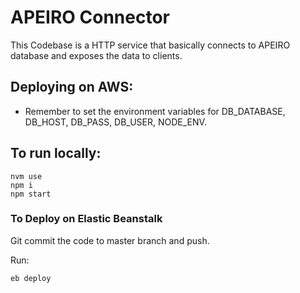# APEIRO Connector
This Codebase is a HTTP service that basically connects to APEIRO database and exposes the data to clients.

## Deploying on AWS:
- Remember to set the environment variables for DB_DATABASE, DB_HOST, DB_PASS, DB_USER, 
NODE_ENV.

## To run locally:
```
nvm use
npm i
npm start
```

### To Deploy on Elastic Beanstalk

Git commit the code to master branch and push.

Run:

```
eb deploy
```
